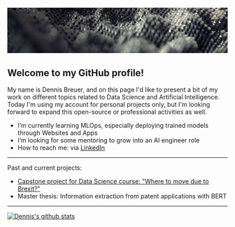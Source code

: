 [![Header](icons/h.JPG "Header")]()

## Welcome to my GitHub profile!

My name is Dennis Breuer, and on this page I'd like to present a bit of my work on different topics related to Data Science and Artificial Intelligence.
Today I'm using my account for personal projects only, but I'm looking forward to expand this open-source or professional activities as well. 

-  I’m currently learning MLOps, especially deploying trained models through Websites and Apps 
-  I’m looking for some mentoring to grow into an AI engineer role
- How to reach me: via [LinkedIn](https://www.linkedin.com/in/dennis-breuer-838260134/)

<hr>
Past and current projects: 

- [Capstone project for Data Science course: "Where to move due to Brexit?"](https://dennisb1239.github.io/IBM-Data-Science-Capstone-project/)
- Master thesis: Information extraction from patent applications with BERT


<hr>

[![Dennis's github stats](https://github-readme-stats.vercel.app/api?username=dennisb1239&count_private=true&show_icons=true&theme=true&hide_rank=false)](https://github.com/anuraghazra/github-readme-stats)

<!--
**dennisb1239/dennisb1239** is a ✨ _special_ ✨ repository because its `README.md` (this file) appears on your GitHub profile.




